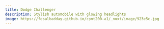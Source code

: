 ```yaml
---
title: Dodge Challenger
description: Stylish automobile with glowing headlights
image: https://fesalbadday.github.io/cpnt200-a1/_nuxt/image/923e5c.jpg
---
```

